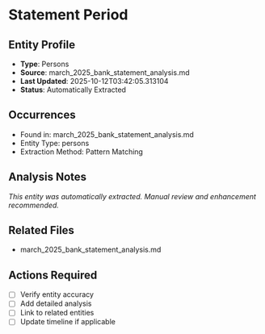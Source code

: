 # Statement Period

## Entity Profile
- **Type**: Persons
- **Source**: march_2025_bank_statement_analysis.md
- **Last Updated**: 2025-10-12T03:42:05.313104
- **Status**: Automatically Extracted

## Occurrences
- Found in: march_2025_bank_statement_analysis.md
- Entity Type: persons
- Extraction Method: Pattern Matching

## Analysis Notes
*This entity was automatically extracted. Manual review and enhancement recommended.*

## Related Files
- march_2025_bank_statement_analysis.md

## Actions Required
- [ ] Verify entity accuracy
- [ ] Add detailed analysis
- [ ] Link to related entities
- [ ] Update timeline if applicable
